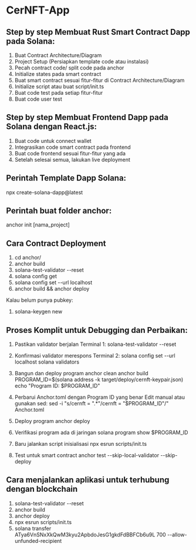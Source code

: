 # CerNFT-App

## Step by step Membuat Rust Smart Contract Dapp pada Solana:

1. Buat Contract Architecture/Diagram
2. Project Setup (Persiapkan template code atau instalasi)
3. Pecah contract code/ split code pada anchor
4. Initialize states pada smart contract
5. Buat smart contract sesuai fitur-fitur di Contract Architecture/Diagram
6. Initialize script atau buat script/init.ts
7. Buat code test pada setiap fitur-fitur
8. Buat code user test


## Step by step Membuat Frontend Dapp pada Solana dengan React.js:

1. Buat code untuk connect wallet
2. Integrasikan code smart contract pada frontend
3. Buat code frontend sesuai fitur-fitur yang ada
4. Setelah selesai semua, lakukan live deployment


## Perintah Template Dapp Solana:

npx create-solana-dapp@latest

## Perintah buat folder anchor:

anchor init [nama_project]


## Cara Contract Deployment

1. cd anchor/
2. anchor build
3. solana-test-validator --reset
4. solana config get
5. solana config set --url localhost
6. anchor build && anchor deploy

Kalau belum punya pubkey:

1. solana-keygen new


## Proses Komplit untuk Debugging dan Perbaikan:

1. Pastikan validator berjalan
Terminal 1:
solana-test-validator --reset

2. Konfirmasi validator merespons
Terminal 2:
solana config set --url localhost
solana validators

3. Bangun dan deploy program
anchor clean
anchor build
PROGRAM_ID=$(solana address -k target/deploy/cernft-keypair.json)
echo "Program ID: $PROGRAM_ID"

4. Perbarui Anchor.toml dengan Program ID yang benar
Edit manual atau gunakan sed:
sed -i "s/cernft = \".*\"/cernft = \"$PROGRAM_ID\"/" Anchor.toml

5. Deploy program
anchor deploy

6. Verifikasi program ada di jaringan
solana program show $PROGRAM_ID

7. Baru jalankan script inisialisasi
npx esrun scripts/init.ts

8. Test untuk smart contract
anchor test --skip-local-validator --skip-deploy

## Cara menjalankan aplikasi untuk terhubung dengan blockchain

1. solana-test-validator --reset
2. anchor build
3. anchor deploy  
4. npx esrun scripts/init.ts
5. solana transfer ATya6VnSNxXkQwM3kyu2ApbdoJesG1gkdFdBBFCb6u9L 700  --allow-unfunded-recipient